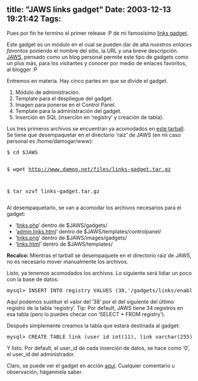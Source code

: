 title: "JAWS links gadget"
Date: 2003-12-13 19:21:42
Tags: 
---
<p>Pues por fin he termino el primer release :P de mi famosísimo <a href="http://web.archive.org/web/20031226230140/http://www.damog.net/index.php?gadget=links&amp;PHPSESSID=b35e73a509d50b80c0c8eb29a7c802d2">links gadget</a>.

Este gadget es un módulo en el cual se pueden dar de alta <em>nuestros enlaces favoritos</em> poniendo el nombre del sitio, la URL y una breve descripción. <a href="http://web.archive.org/web/20031226230140/http://www.jaws.com.mx/">JAWS</a>, pensado como un blog personal permite este tipo de gadgets como un plus más, para los visitantes y conocer por medio de enlaces favoritos, al blogger :P

Entremos en materia. Hay cinco partes en que se divide el gadget.
</p>
<ol>
<li>Módulo de administración.</li>
<li>Template para el despliegue del gadget.</li>
<li>Imagen para ponerse en el Control Panel.</li>
<li>Template para la administración del gadget.</li>
<li>Inserción en SQL (inserción en &#8216;registry&#8217; y creación de tabla).</li>
</ol>
Los tres primeros archivos se encuentran ya acomodados en <a href="http://web.archive.org/web/20031226230140/http://www.damog.net/files/links-gadget.tar.gz?PHPSESSID=b35e73a509d50b80c0c8eb29a7c802d2">este tarball</a>. Se tiene que desempaquetar en el directorio &#8216;raiz&#8217; de JAWS (en mi caso personal es /home/damogar/www):
<pre>$ cd $JAWS

$ wget <a href="http://www.damog.net/files/links-gadget.tar.gz">http://www.damog.net/files/links-gadget.tar.gz</a>

$ tar xzvf links-gadget.tar.gz</pre>
Al desempaquetarlo, se van a acomodar los archivos necesarios para el gadget:
<ul>
<li>&#8216;<a href="http://web.archive.org/web/20031226230140/http://www.damog.net/files/links.phps?PHPSESSID=b35e73a509d50b80c0c8eb29a7c802d2">links.php</a>&#8217; dentro de $JAWS/gadgets/</li>
<li>&#8216;<a href="http://web.archive.org/web/20031226230140/http://www.damog.net/files/admin.links.htmls?PHPSESSID=b35e73a509d50b80c0c8eb29a7c802d2">admin.links.html</a>&#8217; dentro de $JAWS/templates/controlpanel/</li>
<li>&#8216;<a href="http://web.archive.org/web/20031226230140/http://www.damog.net/files/links.png?PHPSESSID=b35e73a509d50b80c0c8eb29a7c802d2">links.png</a>&#8217; dentro de $JAWS/images/gadgets/</li>
<li>&#8216;<a href="http://web.archive.org/web/20031226230140/http://www.damog.net/files/links.htmls?PHPSESSID=b35e73a509d50b80c0c8eb29a7c802d2">links.html</a>&#8217; dentro de $JAWS/templates/</li>
</ul>
<strong>Recalco:</strong> Mientras el tarball se desempaquete en el directorio raíz de JAWS, no es necesario mover manualmente los archivos.

Listo, ya tenemos acomodados los archivos. Lo siguiente será lidiar un poco con la base de datos:
<pre>mysql&gt; INSERT INTO registry VALUES (38,'/gadgets/links/enabled','true');</pre>
Aquí podemos sustituir el valor del &#8216;38&#8217; por el del siguiente del último registro de la tabla &#8216;registry&#8217;. Tip: Por default, JAWS tiene 34 registros en esa tabla (pero lo puedes checar con &#8216;SELECT * FROM registry&#8217;).

Después simplemente creamos la tabla que estará destinada al gadget:
<pre>mysql&gt; CREATE TABLE link (user_id int(11), link varchar(255), url varchar(255), description blob);</pre>
Y listo. Por default, el user_id de cada inserción de datos, se hace como &#8216;0&#8217;, el user_id del administrador.

Claro, se puede ver el gadget en acción <a href="http://web.archive.org/web/20031226230140/http://www.damog.net/index.php?gadget=links&amp;PHPSESSID=b35e73a509d50b80c0c8eb29a7c802d2">aquí</a>. Cualquier comentario u observación, háganmela saber.
